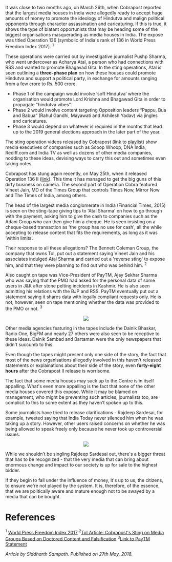 <!-- TITLE: Operation 136: Press for Sale to the Highest Bidder  -->
<!-- SUBTITLE: An opinion editorial by Siddharth Sampath on the Cobrapost Expose and what it means for us. -->

It was close to two months ago, on March 26th, when Cobrapost reported that the largest media houses in India were allegedly ready to accept huge amounts of money to promote the ideology of Hindutva and malign political opponents through character assassination and caricaturing. If this is true, it shows the type of blatant opportunists that may be heading some of the biggest organisations masquerading as media houses in India. The expose was titled Operation 136 (symbolic of India's rank of 136 in World Press Freedom Index 2017). <sup>1</sup>

These operations were carried out by investigative journalist Pushp Sharma, who went undercover as Acharya Atal, a person who had connections with RSS and wanted to promote Bhagavad Gita. In the sting operations, Atal is seen outlining a **three-phase plan** on how these houses could promote Hindutva and support a political party, in exchange for amounts ranging from a few crore to Rs. 500 crore.

  - Phase 1 of the campaign would involve ‘soft Hindutva’ where the organisation would promote Lord Krishna and Bhagawad Gita in order to propagate "hindutva vibes".
  - Phase 2 would involve content targeting Opposition leaders “Pappu, Bua and Babua” (Rahul Gandhi, Mayawati and Akhilesh Yadav) via jingles and caricatures.
  - Phase 3 would depend on whatever is required in the months that lead up to the 2019 general elections approach in the later part of the year.

The sting operation videos released by Cobrapost (link to [playlist](https://www.youtube.com/playlist?list=PLtIitJsHQm64R3FYDlyEqoMB3ZJQUzQ8C)) show media executives of companies such as Scoop Whoop, DNA India, Rediff.com and India TV as well as dozens of other media companies, nodding to these ideas, devising ways to carry this out and sometimes even taking notes. 

Cobrapost has stung again recently, on May 25th, when it released Operation 136 II ([link](https://www.youtube.com/playlist?list=PLtIitJsHQm66Z2Vk7Us-YE_Bhy0_eYG_C)). This time it has managed to get the big guns of this dirty business on camera. The second part of Operation Cobra featured Vineet Jain, MD of the Times Group that controls Times Now, Mirror Now and The Times of India, among others. 

The head of the largest media conglomerate in India (Financial Times, 2015) is seen on the sting-tape giving tips to 'Atal Sharma' on how to go through with the payment, asking him to give the cash to companies such as the Adani Group who can then give him a cheque. He is seen insisting on a cheque-based transaction as 'the group has no use for cash', all the while accepting to release content that fits the requirements, as long as it was ‘within limits’.

Their response to all these allegations? The Bennett Coleman Group, the company that owns ToI, put out a statement saying Vineet Jain and his associates indulged Atal Sharma and carried out a 'reverse sting' to expose him, and that they were planning to find out who was behind him. <sup>2</sup>

Also caught on tape was Vice-President of PayTM, Ajay Sekhar Sharma who was saying that the PMO had asked for the personal data of some users in J&K after stone pelting incidents in Kashmir. He is also seen admitting his relations with the BJP and RSS. PayTM eventually put out a statement saying it shares data with legally compliant requests only. He is not, however, seen on tape mentioning whether the data was provided to the PMO or not. <sup>3</sup>

<center>
<img src = "https://wiki.bits-hyd.org/uploads/news/paytm-tweet.png">
</center>

Other media agencies featuring in the tapes include the Dainik Bhaskar, Radio One, BigFM and nearly 27 others were also seen to be receptive to these ideas. Dainik Sambad and Bartaman were the only newspapers that didn't succumb to this. 

Even though the tapes might present only one side of the story, the fact that most of the news organisations allegedly involved in this haven't released statements or explainations about their side of the story, even **forty-eight hours** after the Cobrapost II release is worrisome.

The fact that some media houses may suck up to the Centre is in itself appalling. What's even more appalling is the fact that none of the other media houses covered this expose. While it may be blamed on management, who might be preventing such articles, journalists too, are complicit to this to some extent as they haven’t spoken up to this. 

Some journalists have tried to release clarifications - Rajdeep Sardesai, for example, tweeted saying that India Today never silenced him when he was taking up a story. However, other users raised concerns on whether he was being allowed to speak freely only because he never took up controversial issues.

<center>
<img src = "https://wiki.bits-hyd.org/uploads/news/toi-reporter-reply-twitter-may-2018.png">
</center>

While we shouldn’t be singling Rajdeep Sardesai out, there's a bigger threat that has to be recognized - that the very media that can bring about enormous change and impact to our society is up for sale to the highest bidder.

If they begin to fall under the influence of money, it's up to us, the citizens, to ensure we're not played by the system. It is, therefore, of the essence, that we are politically aware and mature enough not to be swayed by a media that can be bought. 
# References
<sup>1</sup> [World Press Freedom Index 2017](https://rsf.org/en/ranking/2017)
<sup>2</sup>[ToI Article: Cobrapost's Sting on Media Groups Based on Doctored Content and Falsification](https://timesofindia.indiatimes.com/india/cobraposts-sting-on-media-groups-based-on-doctored-content-and-falsification/articleshow/64335830.cms)
<sup>3</sup>[Link to PayTM Statement](https://twitter.com/Paytm/status/1000042122119143424)

*Article by Siddharth Sampath. Published on 27th May, 2018.*